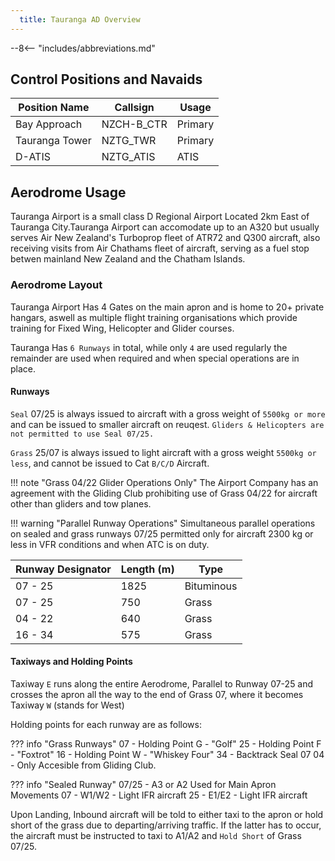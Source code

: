 ```yaml
---
  title: Tauranga AD Overview
---
```


--8<-- "includes/abbreviations.md"

## Control Positions and Navaids

| Position Name     | Callsign    | Usage      |
| ----------------- | ---------   | -----------| 
| Bay Approach      | NZCH-B_CTR  | Primary    | 
| Tauranga Tower    | NZTG_TWR    | Primary    |
| D-ATIS            | NZTG_ATIS   | ATIS       | 
 
## Aerodrome Usage

Tauranga Airport is a small class D Regional Airport Located 2km East of Tauranga City.Tauranga Airport can accomodate up to an A320 but usually serves Air New Zealand's Turboprop fleet of ATR72 and Q300 aircraft, also receiving visits from Air Chathams fleet of aircraft, serving as a fuel stop betwen mainland New Zealand and the Chatham Islands.

### Aerodrome Layout

Tauranga Airport Has 4 Gates on the main apron and is home to 20+ private hangars, aswell as multiple flight training organisations which provide training for Fixed Wing, Helicopter and Glider courses.

Tauranga Has `6 Runways` in total, while only `4` are used regularly the remainder are used when required and when special operations are in place.


#### Runways

`Seal` 07/25 is always issued to aircraft with a gross weight of `5500kg or more` and can be issued to smaller aircraft on reuqest. `Gliders & Helicopters are not permitted to use Seal 07/25.`

`Grass` 25/07 is always issued to light aircraft with a gross weight `5500kg or less`, and cannot be issued to Cat `B/C/D` Aircraft.

!!! note "Grass 04/22 Glider Operations Only"
        The Airport Company has an agreement with the Gliding Club prohibiting use of Grass 04/22 for aircraft other than gliders and tow planes.

!!! warning "Parallel Runway Operations"
        Simultaneous parallel operations on sealed and grass runways 07/25 permitted only for aircraft 2300 kg or less in VFR conditions and when ATC is on duty.



| Runway Designator   | Length (m) | Type        | 
| ------------------  | ---------- | --------    | 
| 07 - 25             | 1825       | Bituminous  |
| 07 - 25             | 750        | Grass       | 
| 04 - 22             | 640        | Grass       |
| 16 - 34             | 575        | Grass       |

#### Taxiways and Holding Points

Taxiway `E` runs along the entire Aerodrome, Parallel to Runway 07-25 and crosses the apron all the way to the end of Grass 07, where it becomes Taxiway `W` (stands for West)

Holding points for each runway are as follows:

??? info "Grass Runways"
        07 - Holding Point G - "Golf"
        25 - Holding Point F - "Foxtrot"
        16 - Holding Point W - "Whiskey Four"
        34 - Backtrack Seal 07
        04 - Only Accesible from Gliding Club.
        
??? info "Sealed Runway"
                                07/25 - A3 or A2 Used for Main Apron Movements
                                07 - W1/W2 - Light IFR aircraft
                                25 - E1/E2 - Light IFR aircraft

Upon Landing, Inbound aircraft will be told to either taxi to the apron or hold short of the grass due to departing/arriving traffic. If the latter has to occur, the aircraft must be instructed to taxi to A1/A2 and `Hold Short` of Grass 07/25.